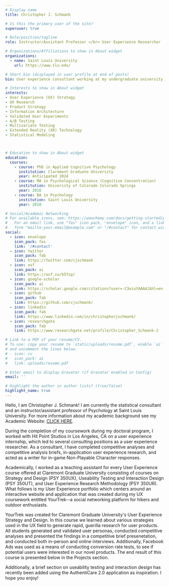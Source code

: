 ```yaml
---
# Display name
title: Christopher J. Schmank

# Is this the primary user of the site?
superuser: true

# Role/position/tagline
role: Instructor/Assistant Professor </br> User Experience Researcher 

# Organizations/Affiliations to show in About widget
organizations:
  - name: Saint Louis University
    url: https://www.slu.edu/

# Short bio (displayed in user profile at end of posts)
bio: User experience consultant working at my undergraduate university teaching Statistics and Cognitive Psychology. My academic research interests include psychometrics and statistical modeling, as well as the impact of regulating emotions and stress on cognitive ability. Learn more at my Academic Website **cjschmank.netlify.app**

# Interests to show in About widget
interests:
- User Experience (UX) Strategy 
- UX Research
- Product Strategy
- Information Architecture
- Validated User Experiments
- A/B Testing 
- Multivariate Testing
- Extended Reality (XR) Technology
- Statistical Modeling



# Education to show in About widget
education:
  courses:
    - course: PhD in Applied Cognitive Psychology
      institution: Claremont Graduate University
      year: Anticipated 2024
    - course: MA in Psychological Science (Cognitive Concentration)
      institution: University of Colorado Colorado Springs
      year: 2016
    - course: BA in Psychology
      institution: Saint Louis University
      year: 2010

# Social/Academic Networking
# For available icons, see: https://wowchemy.com/docs/getting-started/page-builder/#icons
#   For an email link, use "fas" icon pack, "envelope" icon, and a link in the
#   form "mailto:your-email@example.com" or "/#contact" for contact widget.
social:
  - icon: envelope
    icon_pack: fas
    link: '/#contact'
  - icon: twitter
    icon_pack: fab
    link: https://twitter.com/cjschmank
  - icon: osf
    icon_pack: ai
    link: https://osf.io/b57sp/
  - icon: google-scholar
    icon_pack: ai
    link: https://scholar.google.com/citations?user=-C3eiuYAAAAJ&hl=en
  - icon: github
    icon_pack: fab
    link: https://github.com/cjschmank/
  - icon: linkedin
    icon_pack: fab
    link: https://www.linkedin.com/in/christopherjschmank/
  - icon: researchgate
    icon_pack: fab
    link: https://www.researchgate.net/profile/Christopher_Schmank-2

# Link to a PDF of your resume/CV.
# To use: copy your resume to `static/uploads/resume.pdf`, enable `ai` icons in `params.toml`,
# and uncomment the lines below.
# - icon: cv
#   icon_pack: ai
#   link: uploads/resume.pdf

# Enter email to display Gravatar (if Gravatar enabled in Config)
email: ''

# Highlight the author in author lists? (true/false)
highlight_name: true
---
```


Hello, I am Christopher J. Schmank! I am currently the statistical consultant and an instructor/assistant professor of Psychology at Saint Louis University. For more information about my academic background see my Academic Website: <a href="https://cjschmank.netlify.app" target="_blank"> CLICK HERE</a>.

During the completion of my coursework during my doctoral program, I worked with Hit Point Studios in Los Angeles, CA on a user experience internship, which led to several consulting positions as a user experience researcher. As a consultant, I have completed competitive analyses and competitive analysis briefs, in-application user experience research, and acted as a writer for in-game Non-Playable Character responses. 

Academically, I worked as a teaching assistant for every User Experience course offered at Claremont Graduate University consisting of courses on Strategy and Design (PSY 350UX), Useability Testing and Interaction Design (PSY 350UT), and User Experience Research Methodology (PSY 350UR). What follows is my User Experience portfolio which centers around an interactive website and application that was created during my UX coursework entitled YourTrek--a social networking platform for hikers and outdoor enthusiasts. 

YourTrek was created for Claremont Graduate University's User Experience Strategy and Design. In this course we learned about various strategies used in the UX field to generate rapid, guerilla research for user products. All students generated and validated user personas, conducted competitive analyses and presented the findings in a competitive brief presenetation, and conducted both in-person and online interviews. Additionally, Facebook Ads was used as a means of conducting conversion rate tests, to see if potential users were interested in our novel products. The end result of this course is presented below in the Projects section.

Additionally, a brief section on useability testing and interaction design has recently been added using the AuthentiCare 2.0 application as inspiration. I hope you enjoy! 
